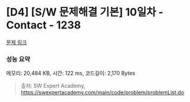 # [D4] [S/W 문제해결 기본] 10일차 - Contact - 1238 

[문제 링크](https://swexpertacademy.com/main/code/problem/problemDetail.do?contestProbId=AV15B1cKAKwCFAYD) 

### 성능 요약

메모리: 20,484 KB, 시간: 122 ms, 코드길이: 2,170 Bytes



> 출처: SW Expert Academy, https://swexpertacademy.com/main/code/problem/problemList.do